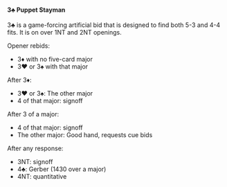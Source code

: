 #### 3♣ Puppet Stayman
3♣ is a game-forcing artificial bid that is designed to find both 5-3 and 4-4 fits.
It is on over 1NT and 2NT openings.

Opener rebids:

   * 3♦ with no five-card major
   * 3♥ or 3♠ with that major

After 3♦:
   * 3♥ or 3♠: The other major
   * 4 of that major: signoff

After 3 of a major:
   * 4 of that major: signoff
   * The other major: Good hand, requests cue bids

After any response:
   * 3NT: signoff
   * 4♣: Gerber (1430 over a major)
   * 4NT: quantitative

